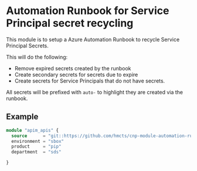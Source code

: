 # Automation Runbook for Service Principal secret recycling

This module is to setup a Azure Automation Runbook to recycle Service Principal Secrets.

This will do the following:
- Remove expired secrets created by the runbook
- Create secondary secrets for secrets due to expire
- Create secrets for Service Principals that do not have secrets.

All secrets will be prefixed with `auto-` to highlight they are created via the runbook.

## Example

```terraform
module "apim_apis" {
  source      = "git::https://github.com/hmcts/cnp-module-automation-runbook-sp-recycle?ref=master"
  environment = "sbox"
  product     = "pip"
  department  = "sds"

}
```
